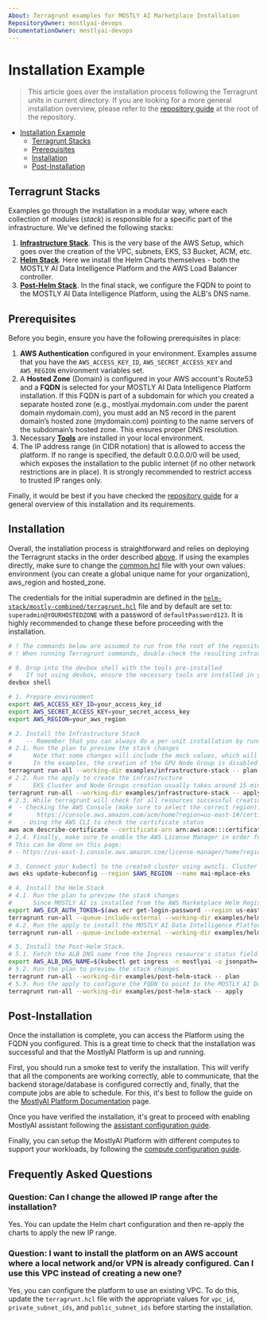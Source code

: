 ```yaml
---
About: Terragrunt examples for MOSTLY AI Marketplace Installation
RepositoryOwner: mostlyai-devops
DocumentationOwner: mostlyai-devops
---
```


# Installation Example

> This article goes over the installation process following the Terragrunt units in current directory. If you are looking for a more general installation overview, please refer to the [repository guide](../README.md) at the root of the repository.

- [Installation Example](#installation-example)
  - [Terragrunt Stacks](#terragrunt-stacks)
  - [Prerequisites](#prerequisites)
  - [Installation](#installation)
  - [Post-Installation](#post-installation)

## Terragrunt Stacks

Examples go through the installation in a modular way, where each collection of modules (_stack_) is responsible for a specific part of the infrastructure. We've defined the following stacks:

1. [**Infrastructure Stack**](./infrastructure-stack). This is the very base of the AWS Setup, which goes over the creation of the VPC, subnets, EKS, S3 Bucket, ACM, etc.
2. [**Helm Stack**](./helm-stack). Here we install the Helm Charts themselves - both the MOSTLY AI Data Intelligence Platform and the AWS Load Balancer controller.
3. [**Post-Helm Stack**](./post-helm-stack). In the final stack, we configure the FQDN to point to the MOSTLY AI Data Intelligence Platform, using the ALB's DNS name.

## Prerequisites

Before you begin, ensure you have the following prerequisites in place:

1. **AWS Authentication** configured in your environment. Examples assume that you have the `AWS_ACCESS_KEY_ID`,  `AWS_SECRET_ACCESS_KEY` and `AWS_REGION` environment variables set.
2. A **Hosted Zone** (Domain) is configured in your AWS account's Route53 and a **FQDN** is selected for your MOSTLY AI Data Intelligence Platform installation. If this FQDN is part of a subdomain for which you created a separate hosted zone (e.g., mostlyai.mydomain.com under the parent domain mydomain.com), you must add an NS record in the parent domain’s hosted zone (mydomain.com) pointing to the name servers of the subdomain’s hosted zone. This ensures proper DNS resolution.
3. Necessary [**Tools**](../README.md#tools) are installed in your local environment.
4. The IP address range (in CIDR notation) that is allowed to access the platform. If no range is specified, the default 0.0.0.0/0 will be used, which exposes the installation to the public internet (if no other network restrictions are in place). It is strongly recommended to restrict access to trusted IP ranges only.

Finally, it would be best if you have checked the [repository guide](../README.md) for a general overview of this installation and its requirements.

## Installation

Overall, the installation process is straightforward and relies on deploying the Terragrunt stacks in the order described [above](#terragrunt-stacks). If using the examples directly, make sure to change the [common.hcl](./common.hcl) file with your own values: environment (you can create a global unique name for your organization), aws_region and hosted_zone.

The credentials for the initial superadmin are defined in the [`helm-stack/mostly-combined/terragrunt.hcl`](./helm-stack/mostly-combined/terragrunt.hcl) file and by default are set to: `superadmin@YOURHOSTEDZONE` with a password of `defaultPassword123`. It is highly recommended to change these before proceeding with the installation.

```bash
# ! The commands below are assumed to run from the root of the repository.
# ! When running Terragrunt commands, double-check the resulting infrastructure before applying the changes. Note that some examples mock the `plan` command to enable the from-scratch previews and as such - the `apply` command is the best one to preview the changes with.

# 0. Drop into the devbox shell with the tools pre-installed
#    If not using devbox, ensure the necessary tools are installed in your environment following the README.md in the root of the repository.
devbox shell

# 1. Prepare environment
export AWS_ACCESS_KEY_ID=your_access_key_id
export AWS_SECRET_ACCESS_KEY=your_secret_access_key
export AWS_REGION=your_aws_region

# 2. Install the Infrastructure Stack
#    -- Remember that you can always do a per-unit installation by running the `terragrunt run -- plan/apply` commands directly in the unit's directory.
# 2.1. Run the plan to preview the stack changes
#      Note that some changes will include the mock values, which will only be known during the apply stage.
#      In the examples, the creation of the GPU Node Group is disabled because by default the AWS quota for g-type instances is 0, but you can change this behavior by setting `eks_gpu_compute_node_group_enabled` to `true` in the examples/infrastructure-stack/eks/terragrunt.hcl
terragrunt run-all --working-dir examples/infrastructure-stack -- plan
# 2.2. Run the apply to create the infrastructure
#      EKS Cluster and Node Groups creation usually takes around 15 minutes.
terragrunt run-all --working-dir examples/infrastructure-stack -- apply
# 2.3. While terragrunt will check for all resources successful creation status, we need to double-check that our ACM certificate has been issued. This can be done by either:
#  - Checking the AWS Console (make sure to select the correct region):
#       https://console.aws.amazon.com/acm/home?region=us-east-1#/certificates/list
#   - Using the AWS CLI to check the certificate status
aws acm describe-certificate --certificate-arn arn:aws:acm:::certificate/your-certificate-id
# 2.4. Finally, make sure to enable the AWS License Manager in order for the installation to be able to self-issue the licenses.
# This can be done on this page:
# - https://us-east-1.console.aws.amazon.com/license-manager/home?region=us-east-1

# 3. Connect your kubectl to the created cluster using awscli. Cluster name is ${environment}-eks, where environment is defined in the common.hcl file.
aws eks update-kubeconfig --region $AWS_REGION --name mai-mplace-eks

# 4. Install the Helm Stack
# 4.1. Run the plan to preview the stack changes
#      Since MOSTLY AI is installed from the AWS Marketplace Helm Registry, you will need to provide the authentication to it. This is done in the example via AWS_ECR_AUTH_TOKEN environment variable.
export AWS_ECR_AUTH_TOKEN=$(aws ecr get-login-password --region us-east-1)
terragrunt run-all --queue-include-external --working-dir examples/helm-stack -- plan
# 4.2. Run the apply to install the MOSTLY AI Data Intelligence Platform and AWS Load Balancer controller
terragrunt run-all --queue-include-external --working-dir examples/helm-stack -- apply

# 5. Install the Post-Helm Stack.
# 5.1. Fetch the ALB DNS name from the Ingress resource's status field.
export AWS_ALB_DNS_NAME=$(kubectl get ingress -n mostlyai -o jsonpath='{.items[0].status.loadBalancer.ingress[0].hostname}')
# 5.2. Run the plan to preview the stack changes
terragrunt run-all --working-dir examples/post-helm-stack -- plan
# 5.3. Run the apply to configure the FQDN to point to the MOSTLY AI Data Intelligence Platform
terragrunt run-all --working-dir examples/post-helm-stack -- apply
```

## Post-Installation

Once the installation is complete, you can access the Platform using the FQDN you configured. This is a great time to check that the installation was successful and that the MostlyAI Platform is up and running.

First, you should run a smoke test to verify the installation. This will verify that all the components are working correctly, able to communicate, that the backend storage/database is configured correctly and, finally, that the compute jobs are able to schedule. For this, it's best to follow the guide on the [MostlyAI Platform Documentation](https://mostly.ai/docs/quick-start/model-creators) page.

Once you have verified the installation, it's great to proceed with enabling MostlyAI assistant following the [assistant configuration guide](https://mostly.ai/docs/assistant/configuration).

Finally, you can setup the MostlyAI Platform with different computes to support your workloads, by following the [compute configuration guide](https://mostly.ai/docs/administration/compute).

## Frequently Asked Questions

### Question: Can I change the allowed IP range after the installation?
Yes. You can update the Helm chart configuration and then re-apply the charts to apply the new IP range. 

### Question: I want to install the platform on an AWS account where a local network and/or VPN is already configured. Can I use this VPC instead of creating a new one?
Yes, you can configure the platform to use an existing VPC. To do this, update the `terragrunt.hcl` file with the appropriate values for `vpc_id`, `private_subnet_ids`, and `public_subnet_ids` before starting the installation.  
